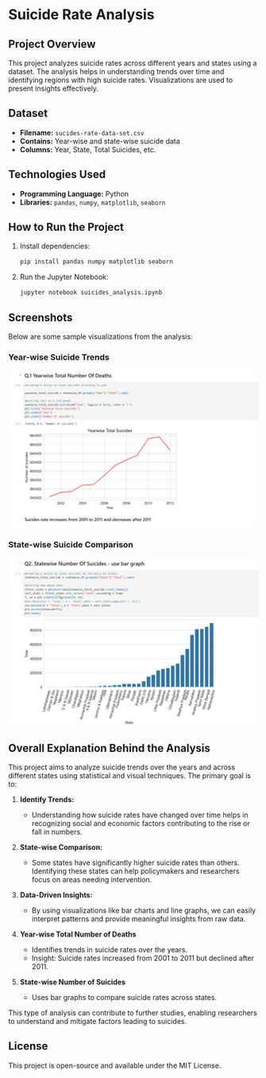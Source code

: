 # Suicide Rate Analysis

##  Project Overview
This project analyzes suicide rates across different years and states using a dataset. The analysis helps in understanding trends over time and identifying regions with high suicide rates. Visualizations are used to present insights effectively.

##  Dataset
- **Filename:** `sucides-rate-data-set.csv`
- **Contains:** Year-wise and state-wise suicide data
- **Columns:** Year, State, Total Suicides, etc.

##  Technologies Used
- **Programming Language:** Python
- **Libraries:** `pandas`, `numpy`, `matplotlib`, `seaborn`

##  How to Run the Project
1. Install dependencies:
   ```bash
   pip install pandas numpy matplotlib seaborn
   ```
2. Run the Jupyter Notebook:
   ```bash
   jupyter notebook suicides_analysis.ipynb
   ```

##  Screenshots
Below are some sample visualizations from the analysis:

### **Year-wise Suicide Trends**
<img src="demo/demo_1.png" alt="Demo 1" width="600">

### **State-wise Suicide Comparison**
<img src="demo/demo_2.png" alt="Demo 2" width="600">

##  Overall Explanation Behind the Analysis

This project aims to analyze suicide trends over the years and across different states using statistical and visual techniques. The primary goal is to:

1. **Identify Trends:**
   - Understanding how suicide rates have changed over time helps in recognizing social and economic factors contributing to the rise or fall in numbers.

2. **State-wise Comparison:**
   - Some states have significantly higher suicide rates than others. Identifying these states can help policymakers and researchers focus on areas needing intervention.

3. **Data-Driven Insights:**
   - By using visualizations like bar charts and line graphs, we can easily interpret patterns and provide meaningful insights from raw data.

4. **Year-wise Total Number of Deaths**
   - Identifies trends in suicide rates over the years.
   - Insight: Suicide rates increased from 2001 to 2011 but declined after 2011.
   
5. **State-wise Number of Suicides**
   - Uses bar graphs to compare suicide rates across states.
     
This type of analysis can contribute to further studies, enabling researchers to understand and mitigate factors leading to suicides.

##  License
This project is open-source and available under the MIT License.

